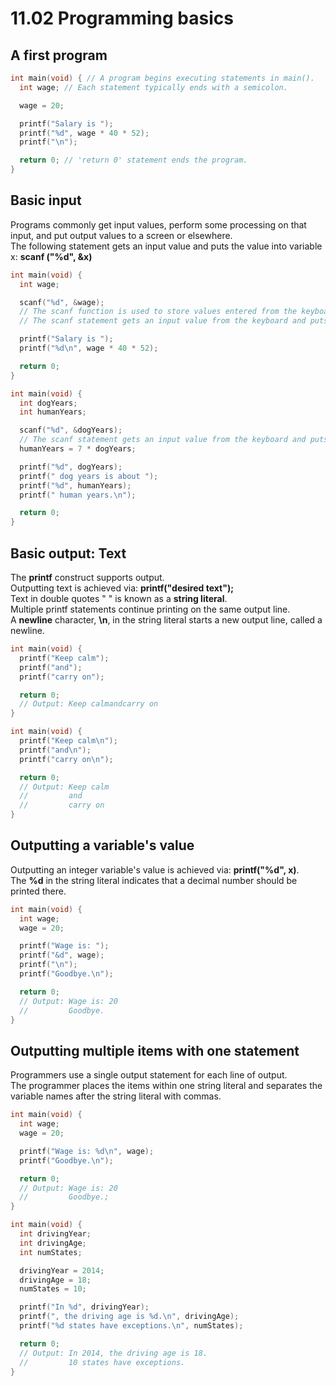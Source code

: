 # 11.02 Programming basics

## A first program 
```c
int main(void) { // A program begins executing statements in main().
  int wage; // Each statement typically ends with a semicolon.

  wage = 20;

  printf("Salary is ");
  printf("%d", wage * 40 * 52);
  printf("\n");

  return 0; // 'return 0' statement ends the program.
}
```

## Basic input
Programs commonly get input values, perform some processing on that input, and put output values to a screen or elsewhere.   
The following statement gets an input value and puts the value into variable x: **scanf ("%d", &x)**   
```c
int main(void) {
  int wage;

  scanf("%d", &wage);
  // The scanf function is used to store values entered from the keyboard in a variable.
  // The scanf statement gets an input value from the keyboard and puts that value into the wage variable.

  printf("Salary is ");
  printf("%d\n", wage * 40 * 52);

  return 0;
}
```

```c
int main(void) {
  int dogYears;
  int humanYears;

  scanf("%d", &dogYears);
  // The scanf statement gets an input value from the keyboard and puts that value into the dogYears variable.
  humanYears = 7 * dogYears;

  printf("%d", dogYears);
  printf(" dog years is about ");
  printf("%d", humanYears);
  printf(" human years.\n");

  return 0;
}
```

## Basic output: Text
The **printf** construct supports output.   
Outputting text is achieved via: **printf("desired text");**   
Text in double quotes " " is known as a **string literal**.   
Multiple printf statements continue printing on the same output line.   
A **newline** character, **\n**, in the string literal starts a new output line, called a newline.   
```c
int main(void) {
  printf("Keep calm");
  printf("and");
  printf("carry on");

  return 0;
  // Output: Keep calmandcarry on
}
```

```c
int main(void) {
  printf("Keep calm\n");
  printf("and\n");
  printf("carry on\n");

  return 0;
  // Output: Keep calm
  //         and
  //         carry on             
}
```

## Outputting a variable's value
Outputting an integer variable's value is achieved via: **printf("%d", x)**.   
The **%d** in the string literal indicates that a decimal number should be printed there.   
```c
int main(void) {
  int wage;
  wage = 20;

  printf("Wage is: ");
  printf("&d", wage);
  printf("\n");
  printf("Goodbye.\n");

  return 0;
  // Output: Wage is: 20
  //         Goodbye.
}
```

## Outputting multiple items with one statement
Programmers use a single output statement for each line of output.   
The programmer places the items within one string literal and separates the variable names after the string literal with commas.   
```c
int main(void) {
  int wage;
  wage = 20;

  printf("Wage is: %d\n", wage);
  printf("Goodbye.\n");

  return 0;
  // Output: Wage is: 20
  //         Goodbye.;
}
```

```c
int main(void) {
  int drivingYear;
  int drivingAge;
  int numStates;

  drivingYear = 2014;
  drivingAge = 18;
  numStates = 10;

  printf("In %d", drivingYear);
  printf(", the driving age is %d.\n", drivingAge);
  printf("%d states have exceptions.\n", numStates);

  return 0;
  // Output: In 2014, the driving age is 18.
  //         10 states have exceptions. 
}
```
